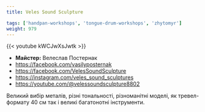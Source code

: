 ```yaml
---
title: Veles Sound Sculpture

tags: ['handpan-workshops', 'tongue-drum-workshops', 'zhytomyr']
weight: 979
---
```

{{< youtube kWCJwXsJwtk >}}

- **Майстер:** Велеслав Постернак
- https://facebook.com/vasilyposternak
- https://facebook.com/VelesSoundSculpture
- https://instagram.com/veles_sound_sculptures
- https://youtube.com/@velessoundsculpture8802

Великий вибір металів, різні тональності, різноманітні моделі, як тревел-формату 40 см так і великі багатонотні інструменти.
